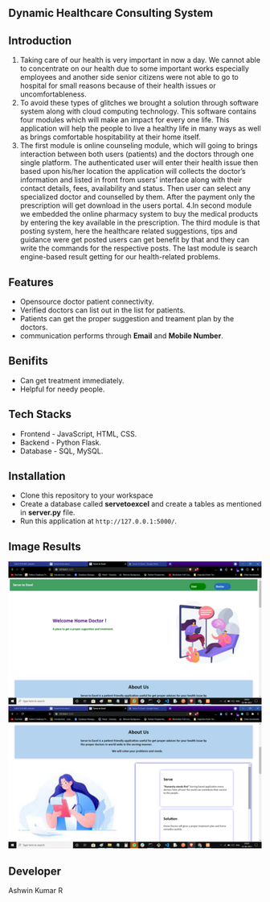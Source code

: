 ## Dynamic Healthcare Consulting System 

## Introduction
1. Taking care of our health is very important in now a day. We cannot able
to concentrate on our health due to some important works especially employees
and another side senior citizens were not able to go to hospital for small reasons
because of their health issues or uncomfortableness.
2. To avoid these types of glitches we brought a solution through software system along with cloud
computing technology. This software contains four modules which will make an
impact for every one life. This application will help the people to live a healthy
life in many ways as well as brings comfortable hospitability at their home itself.
3. The first module is online counseling module, which will going to brings
interaction between both users (patients) and the doctors through one single
platform. The authenticated user will enter their health issue then based upon
his/her location the application will collects the doctor’s information and listed in
front from users’ interface along with their contact details, fees, availability and
status. Then user can select any specialized doctor and counselled by them. After
the payment only the prescription will get download in the users portal.
4.In second module we embedded the online pharmacy system to buy the medical products
by entering the key available in the prescription. The third module is that posting
system, here the healthcare related suggestions, tips and guidance were get posted
users can get benefit by that and they can write the commands for the respective
posts. The last module is search engine-based result getting for our health-related
problems.  

## Features
- Opensource doctor patient connectivity.
- Verified doctors can list out in the list for patients.
- Patients can get the proper suggestion and treament plan by the doctors.
- communication performs through **Email** and **Mobile Number**.

## Benifits 
- Can get treatment immediately.
- Helpful for needy people.

## Tech Stacks 
- Frontend - JavaScript, HTML, CSS.
- Backend - Python Flask.
- Database - SQL, MySQL.

## Installation 
- Clone this repository to your workspace
- Create a database called **servetoexcel** and create a tables as mentioned in __server.py__ file.
- Run this application at `http://127.0.0.1:5000/`.

## Image Results
<img src="/Image Results/Patient/img1.png"> <img src="/Image Results/Patient/img2.png">

## Developer 
Ashwin Kumar R 


